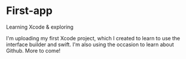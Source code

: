 # First-app

Learning Xcode &amp; exploring 

I'm uploading my first Xcode project, which I created to learn to use the interface builder and swift. I'm also using the occasion to learn about Github. More to come! 
